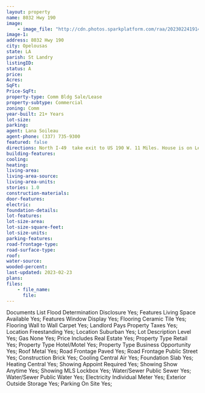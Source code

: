 ```yaml
---
layout: property
name: 8032 Hwy 190 
image:
    - image_file: "http://cdn.photos.sparkplatform.com/raa/20230224191449169186000000.jpg"
image-1:
address: 8032 Hwy 190 
city: Opelousas
state: LA
parish: St Landry
listingID: 
status: A
price: 
Acres: 
SqFt: 
Price-SqFt: 
property-type: Comm Bldg Sale/Lease
property-subtype: Commercial
zoning: Comm
year-built: 21+ Years
lot-size: 
parking: 
agent: Lana Soileau
agent-phone: (337) 735-9300
featured: false
directions: North I-49  take exit to US 190 W. 11 Miles. House is on Left sign on property.
building-features: 
cooling: 
heating: 
living-area: 
living-area-source: 
living-area-units: 
stories: 1.0
construction-materials: 
door-features: 
electric: 
foundation-details: 
lot-features: 
lot-size-area: 
lot-size-square-feet: 
lot-size-units: 
parking-features: 
road-frontage-type: 
road-surface-type: 
roof: 
water-source: 
wooded-percent: 
last-updated: 2023-02-23
plans: 
files:
    - file_name:
      file:
---
```

Documents List	Flood Determination Disclosure	Yes;
Features	Living Space Available	Yes;
Features	Window Display	Yes;
Flooring	Ceramic Tile	Yes;
Flooring	Wall to Wall Carpet	Yes;
Landlord Pays	Property Taxes	Yes;
Location	Freestanding	Yes;
Location	Suburban	Yes;
Lot Description	Level	Yes;
Gas	None	Yes;
Price Includes	Real Estate	Yes;
Property Type	Retail	Yes;
Property Type	Hotel/Motel	Yes;
Property Type	Business Opportunity	Yes;
Roof	Metal	Yes;
Road Frontage	Paved	Yes;
Road Frontage	Public Street	Yes;
Construction	Brick	Yes;
Cooling	Central Air	Yes;
Foundation	Slab	Yes;
Heating	Central	Yes;
Showing	Appoint Required	Yes;
Showing	Show Anytime	Yes;
Showing	MLS Lockbox	Yes;
Water/Sewer	Public Sewer	Yes;
Water/Sewer	Public Water	Yes;
Electricity	Individual Meter	Yes;
Exterior	Outside Storage	Yes;
Parking	On Site	Yes;

